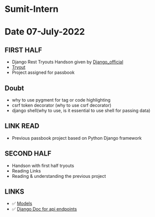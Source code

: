 # Sumit-Intern

# Date 07-July-2022

## FIRST HALF

- Django Rest Tryouts Handson given by [Django_official](https://www.django-rest-framework.org/tutorial/1-serialization/)
- [Tryout](https://github.com/sp18-interns/Sumit-Intern/tree/main/Django_project/Tryout_project)
- Project assigned for passbook

## Doubt
- why to use pygment for tag or code highlighting 
- csrf token decorator (why to use csrf decorator)
- django shell(why to use, is it essential to use shell for passing data)


## LINK READ
- Previous passbook project based on Python Django framework

## SECOND HALF
- Handson with first half tryouts
- Reading Links
- Reading & understanding the previous project


## LINKS 
- ✅ [Models](https://docs.djangoproject.com/en/4.0/intro/overview/#design-your-model)
- ✅ [Django Doc for api endpoints](https://www.django-rest-framework.org/tutorial/2-requests-and-responses/)
